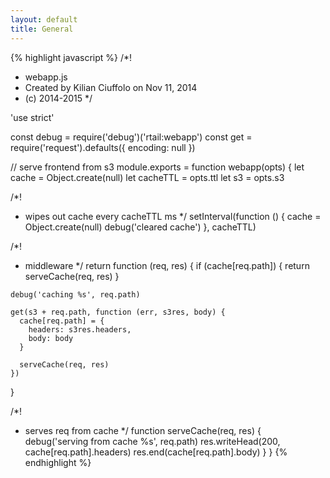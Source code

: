 ```yaml
---
layout: default
title: General
---
```


{% highlight javascript %}
/*!
 * webapp.js
 * Created by Kilian Ciuffolo on Nov 11, 2014
 * (c) 2014-2015
 */

'use strict'

const debug = require('debug')('rtail:webapp')
const get = require('request').defaults({ encoding: null })

// serve frontend from s3
module.exports = function webapp(opts) {
  let cache = Object.create(null)
  let cacheTTL = opts.ttl
  let s3 = opts.s3

  /*!
   * wipes out cache every cacheTTL ms
   */
  setInterval(function () {
    cache = Object.create(null)
    debug('cleared cache')
  }, cacheTTL)

  /*!
   * middleware
   */
  return function (req, res) {
    if (cache[req.path]) {
      return serveCache(req, res)
    }

    debug('caching %s', req.path)

    get(s3 + req.path, function (err, s3res, body) {
      cache[req.path] = {
        headers: s3res.headers,
        body: body
      }

      serveCache(req, res)
    })
  }

  /*!
   * serves req from cache
   */
  function serveCache(req, res) {
    debug('serving from cache %s', req.path)
    res.writeHead(200, cache[req.path].headers)
    res.end(cache[req.path].body)
  }
}
{% endhighlight %}
